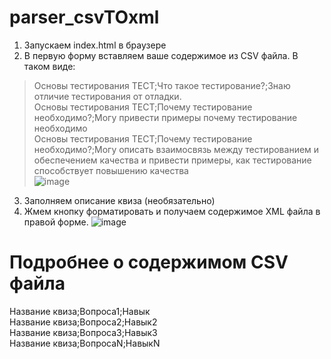 # parser_csvTOxml  
1. Запускаем index.html в браузере  
2. В первую форму вставляем ваше содержимое из CSV файла. В таком виде:  
>Основы тестирования ТЕСТ;Что такое тестирование?;Знаю отличие тестирования от отладки.  
>Основы тестирования ТЕСТ;Почему тестирование необходимо?;Могу привести примеры почему тестирование необходимо  
>Основы тестирования ТЕСТ;Почему тестирование необходимо?;Могу описать взаимосвязь между тестированием и обеспечением качества и привести примеры, как тестирование способствует повышению качества  
![image](https://user-images.githubusercontent.com/86915417/230414022-8c396e6c-6fce-424c-9def-d1715e892cee.png)  
3. Заполняем описание квиза (необязательно)  
3. Жмем кнопку форматировать и получаем содержимое XML файла в правой форме. 
![image](https://user-images.githubusercontent.com/86915417/230393397-4ff0a270-9b57-4687-8252-bea6dbba97a9.png)  
  
    
# Подробнее о содержимом CSV файла  
Название квиза;Вопроса1;Навык  
Название квиза;Вопроса2;Навык2  
Название квиза;Вопроса3;Навык3  
Название квиза;ВопросаN;НавыкN  

 



